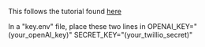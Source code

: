 This follows the tutorial found [here](https://www.twilio.com/blog/openai-gpt-3-chatbot-python-twilio-sms)

In a "key.env" file, place these two lines in
OPENAI_KEY="(your_openAI_key)"
SECRET_KEY="(your_twillio_secret)"